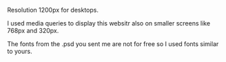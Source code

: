 Resolution 1200px for desktops.

I used media queries to display this websitr also on smaller screens like 768px and 320px.

The fonts from the .psd you sent me are not for free so I used fonts similar to yours.